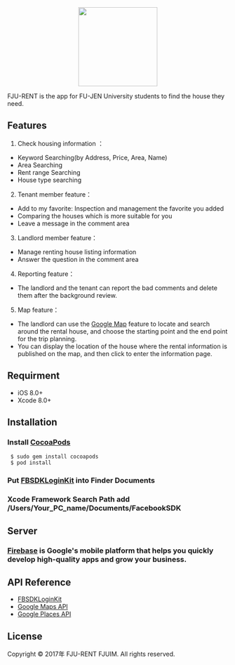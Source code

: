 <div align=center><img width="180" height="180" src="https://imgur.com/8ZoF8Ai.png"/> </div>

FJU-RENT is the app for FU-JEN University students to find the house they need.

## Features

1. Check housing information ：
* Keyword Searching(by Address, Price, Area, Name)
* Area Searching
* Rent range Searching
* House type searching 

2. Tenant member feature：
* Add to my favorite: Inspection and management the favorite you added
* Comparing the houses which is more suitable for you
* Leave a message in the comment area

3. Landlord member feature：
* Manage renting house listing information 
* Answer the question in the comment area

4. Reporting feature：
* The landlord and the tenant can report the bad comments and delete them after the background review.

5. Map feature：
* The landlord can use the [Google Map](https://en.wikipedia.org/wiki/Google_Maps) feature to locate and search around the rental house, and choose the starting point and the end point for the trip planning.
* You can display the location of the house where the rental information is published on the map, and then click to enter the information page.

## Requirment
*   iOS 8.0+
*   Xcode 8.0+
## Installation
### Install [CocoaPods](https://cocoapods.org/) 

```
 $ sudo gem install cocoapods
 $ pod install
```


### Put [FBSDKLoginKit](https://developers.facebook.com/docs/ios/) into Finder Documents

### Xcode Framework Search Path add /Users/Your_PC_name/Documents/FacebookSDK

## Server
  ### [Firebase](https://firebase.google.com/) is Google's mobile platform that helps you quickly develop high-quality apps and grow your business.

## API Reference
* [FBSDKLoginKit](https://developers.facebook.com/docs/ios/) 
* [Google Maps API](https://developers.google.com/maps/?hl=zh-tw)
* [Google Places API](https://developers.google.com/places/?hl=zh-tw)

## License
Copyright © 2017年 FJU-RENT FJUIM. All rights reserved.
